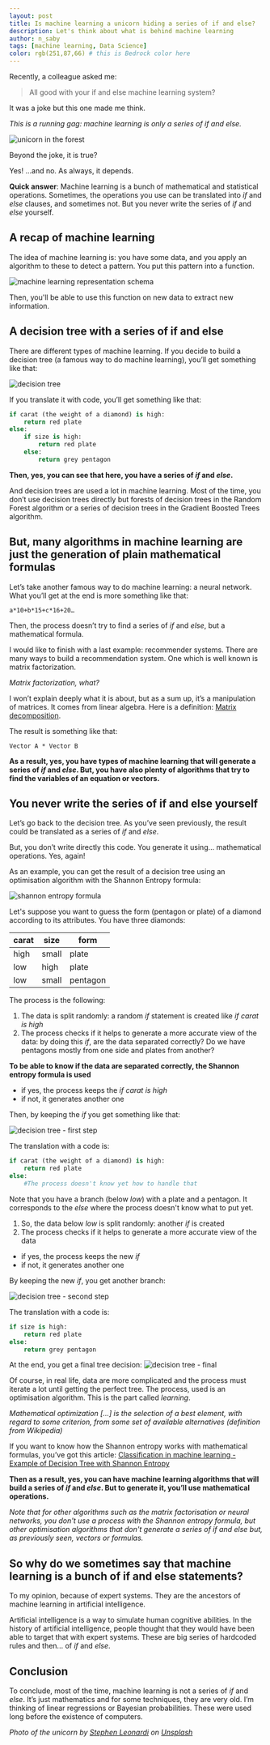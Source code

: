 ```yaml
---
layout: post
title: Is machine learning a unicorn hiding a series of if and else?
description: Let's think about what is behind machine learning
author: n_saby
tags: [machine learning, Data Science]
color: rgb(251,87,66) # this is Bedrock color here
---
```


Recently, a colleague asked me:

> All good with your if and else machine learning system?

It was a joke but this one made me think. 

*This is a running gag: machine learning is only a series of if and else.*

![unicorn in the forest](/images/posts/2022-08-26-machine-learning-if-else/unicorn_forest.jpg)

Beyond the joke, it is true?

Yes! …and no. As always, it depends.

**Quick answer**: Machine learning is a bunch of mathematical and statistical operations. Sometimes, the operations you use can be translated into *if* and *else* clauses, and sometimes not. But you never write the series of *if* and *else* yourself.

## A recap of machine learning
The idea of machine learning is: you have some data, and you apply an algorithm to these to detect a pattern. You put this pattern into a function.

![machine learning representation schema](/images/posts/2022-08-26-machine-learning-if-else/ML%20recap.png)

Then, you'll be able to use this function on new data to extract new information.

## A decision tree with a series of if and else

There are different types of machine learning. If you decide to build a decision tree (a famous way to do machine learning), you’ll get something like that:

![decision tree](/images/posts/2022-08-26-machine-learning-if-else/decision_tree.png)

If you translate it with code, you’ll get something like that:

```python
if carat (the weight of a diamond) is high:
    return red plate
else:
    if size is high:
        return red plate
    else:
        return grey pentagon
```

**Then, yes, you can see that here, you have a series of *if* and *else*.**

And decision trees are used a lot in machine learning. Most of the time, you don’t use decision trees directly but forests of decision trees in the Random Forest algorithm or a series of decision trees in the Gradient Boosted Trees algorithm.

## But, many algorithms in machine learning are just the generation of plain mathematical formulas

Let’s take another famous way to do machine learning: a neural network. What you’ll get at the end is more something like that: 

```
a*10+b*15+c*16+20…
```

Then, the process doesn’t try to find a series of *if* and *else*, but a mathematical formula.

I would like to finish with a last example: recommender systems. There are many ways to build a recommendation system. One which is well known is matrix factorization.

*Matrix factorization, what?*

I won’t explain deeply what it is about, but as a sum up, it’s a manipulation of matrices. It comes from linear algebra.
Here is a definition: [Matrix decomposition](https://en.wikipedia.org/wiki/Matrix_decomposition).

The result is something like that: 

```
Vector A * Vector B
```

**As a result, yes, you have types of machine learning that will generate a series of *if* and *else*. But, you have also plenty of algorithms that try to find the variables of an equation or vectors.**

## You never write the series of if and else yourself

Let’s go back to the decision tree. As you’ve seen previously, the result could be translated as a series of *if* and *else*.

But, you don’t write directly this code. You generate it using… mathematical operations. Yes, again! 

As an example, you can get the result of a decision tree using an optimisation algorithm with the Shannon Entropy formula:

![shannon entropy formula](/images/posts/2022-08-26-machine-learning-if-else/formula.png)

Let's suppose you want to guess the form (pentagon or plate) of a diamond according to its attributes. You have three diamonds:

| **carat** | **size** | **form** |
|-----------|----------|----------|
| high      | small    | plate    |
| low       | high     | plate    |
| low       | small    | pentagon |


The process is the following:
1. The data is split randomly: a random *if* statement is created like *if carat is high*
2. The process checks if it helps to generate a more accurate view of the data: by doing this *if*, are the data separated correctly? Do we have pentagons mostly from one side and plates from another? 
   
**To be able to know if the data are separated correctly, the Shannon entropy formula is used**

- if yes, the process keeps the *if carat is high*
- if not, it generates another one

Then, by keeping the *if* you get something like that:
  
![decision tree - first step](/images/posts/2022-08-26-machine-learning-if-else/decision_tree_first_step.png)

The translation with a code is:

```python
if carat (the weight of a diamond) is high:
    return red plate
else:
    #The process doesn't know yet how to handle that
```

Note that you have a branch (below *low*) with a plate and a pentagon. It corresponds to the *else* where the process doesn't know what to put yet.

1. So, the data below *low* is split randomly: another *if* is created
2. The process checks if it helps to generate a more accurate view of the data

- if yes, the process keeps the new *if*
- if not, it generates another one
  
By keeping the new *if*, you get another branch:

![decision tree - second step](/images/posts/2022-08-26-machine-learning-if-else/decision_tree_second_step.png)

The translation with a code is:
```python
if size is high:
    return red plate
else:
    return grey pentagon
```

At the end, you get a final tree decision:
![decision tree - final](/images/posts/2022-08-26-machine-learning-if-else/decision_tree_final.png)

Of course, in real life, data are more complicated and the process must iterate a lot until getting the perfect tree. The process, used is an optimisation algorithm. This is the part called *learning*.

*Mathematical optimization [...] is the selection of a best element, with regard to some criterion, from some set of available alternatives (definition from Wikipedia)*

If you want to know how the Shannon entropy works with mathematical formulas, you’ve got this article: [Classification in machine learning - Example of Decision Tree with Shannon Entropy](https://medium.zenika.com/classification-in-machine-learning-example-of-decision-tree-with-shannon-entropy-945fc8e2a3fb)

**Then as a result, yes, you can have machine learning algorithms that will build a series of *if* and *else*. But to generate it, you’ll use mathematical operations.**

*Note that for other algorithms such as the matrix factorisation or neural networks, you don't use a process with the Shannon entropy formula, but other optimisation algorithms that don't generate a series of if and else but, as previously seen, vectors or formulas.*

## So why do we sometimes say that machine learning is a bunch of if and else statements?

To my opinion, because of expert systems. They are the ancestors of machine learning in artificial intelligence.

Artificial intelligence is a way to simulate human cognitive abilities. In the history of artificial intelligence, people thought that they would have been able to target that with expert systems. These are big series of hardcoded rules and then... of *if* and *else*.

## Conclusion
To conclude, most of the time, machine learning is not a series of *if* and *else*. It’s just mathematics and for some techniques, they are very old. I’m thinking of linear regressions or Bayesian probabilities. These were used long before the existence of computers.

*Photo of the unicorn by <a href="https://unsplash.com/@stephenleo1982?utm_source=unsplash&utm_medium=referral&utm_content=creditCopyText">Stephen Leonardi</a> on <a href="https://unsplash.com/s/photos/unicorn?utm_source=unsplash&utm_medium=referral&utm_content=creditCopyText">Unsplash</a>*
